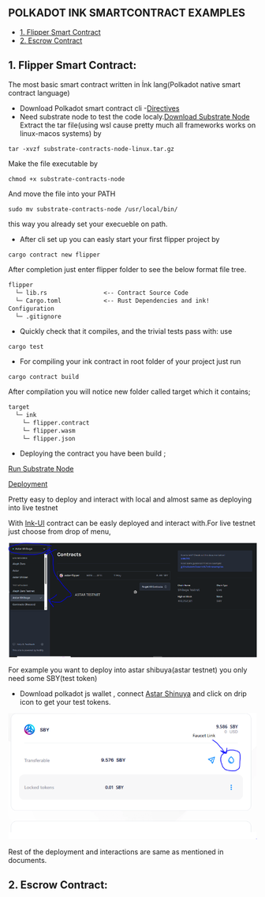 ## POLKADOT INK SMARTCONTRACT EXAMPLES

 - [1. Flipper Smart Contract](#1-flipper-smart-contract)
 - [2. Escrow Contract](#2-escrow-contract)


## 1. Flipper Smart Contract:
  The most basic smart contract written in İnk lang(Polkadot native smart contract language)

  - Download Polkadot smart contract cli -[Directives](https://github.com/use-ink/cargo-contract)
  - Need substrate node to test the code localy.[Download Substrate Node](https://github.com/paritytech/substrate-contracts-node/releases)
  Extract the tar file(using wsl cause pretty much all frameworks works on linux-macos systems)
  by
  ```
  tar -xvzf substrate-contracts-node-linux.tar.gz

  ```
  Make the file executable by 
  ```
  chmod +x substrate-contracts-node

  ```
And move the file into your PATH
```
sudo mv substrate-contracts-node /usr/local/bin/
```
this way you already set your execueble on path.

- After cli set up you can easly start your first flipper project by 
```
cargo contract new flipper
``` 
After completion just enter flipper folder to see the below format file tree.
```
flipper
  └─ lib.rs                <-- Contract Source Code
  └─ Cargo.toml            <-- Rust Dependencies and ink! Configuration
  └─ .gitignore
```

- Quickly check that it compiles, and the trivial tests pass with:
use 
```
cargo test
```

- For compiling your ink contract in root folder of your project just run 
```
cargo contract build
```

After compilation you will notice new folder called target which it contains;
```
target
  └─ ink
    └─ flipper.contract
    └─ flipper.wasm
    └─ flipper.json
```
- Deploying the contract you have been build ;


[Run Substrate Node](https://use.ink/docs/v5/getting-started/running-substrate)


[Deployment](https://use.ink/docs/v5/getting-started/deploy-your-contract)

Pretty easy to deploy and interact with local and almost same as deploying into live testnet 

With [Ink-UI](https://ui.use.ink/) contract can be easly deployed and interact with.For live testnet just choose from drop of menu,

![Astar-sby](info-images/astar_shibuya.PNG)

For example you want to deploy into astar shibuya(astar testnet) you only need some SBY(test token)

- Download polkadot js wallet , connect [Astar Shinuya](https://portal.astar.network/shibuya-testnet/assets) and click on drip icon to get your test tokens.



![Testnet Faucet](info-images/astar_testnet.PNG)

Rest of the deployment and interactions are same as mentioned in documents.

## 2. Escrow Contract: